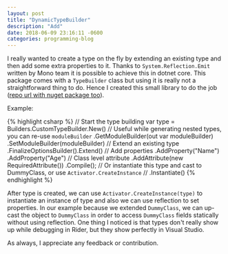 ```yaml
---
layout: post
title: "DynamicTypeBuilder"
description: "Add"
date: 2018-06-09 23:16:11 -0600
categories: programming-blog
---
```

I really wanted to create a type on the fly by extending an existing type and then add some extra properties to
it. Thanks to `System.Reflection.Emit` written by Mono team it is possible to achieve this in dotnet core. This
package comes with a `TypeBuilder` class but using it is really not a straightforward thing to do. Hence I created
this small library to do the job ([repo url with nuget package too][repo-url]).

Example:

{% highlight csharp %}
// Start the type building
var type = Builders.CustomTypeBuilder.New()
    // Useful while generating nested types, you can re-use `moduleBuilder`
    .GetModuleBuilder(out var moduleBuilder)
    .SetModuleBuilder(moduleBuilder)
    // Extend an existing type
    .FinalizeOptionsBuilder().Extend<DummyClass>()
    // Add properties
    .AddProperty<string>("Name")
    .AddProperty<int>("Age")
    // Class level attribute
    .AddAttribute(new RequiredAttribute())
    .Compile();
    // Or instantiate this type and cast to DummyClass, or use `Activator.CreateInstance`
    // .Instantiate<DummyClass>()
{% endhighlight %}

After type is created, we can use `Activator.CreateInstance(type)` to instantiate an instance of type
and also we can use reflection to set properties. In our example because we extended `DummyClass`, we can
up-cast the object to `DummyClass` in order to access `DummyClass` fields statically without using reflection.
One thing I noticed is that types don't really show up while debugging in Rider, but they show perfectly in
Visual Studio.

As always, I appreciate any feedback or contribution.


[repo-url]: "https://github.com/amir734jj/CustomTypeBuilder"